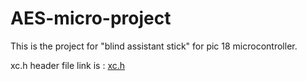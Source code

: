 # AES-micro-project
This is the project for "blind assistant stick" for pic 18 microcontroller.


xc.h header file link is : <a href='https://github.com/qsnake/libxc/blob/master/src/xc.h'>xc.h</a>
